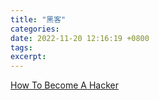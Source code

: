```yaml
---
title: "黑客"
categories: 
date: 2022-11-20 12:16:19 +0800
tags: 
excerpt: 
---
```


[How To Become A Hacker](http://www.catb.org/esr/faqs/hacker-howto.html)






